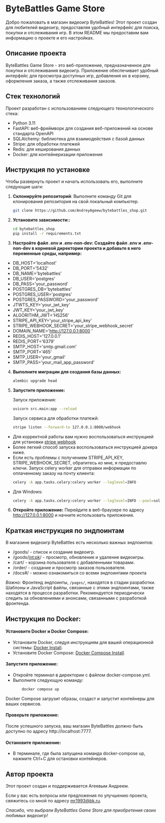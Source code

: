 # ByteBattles Game Store


Добро пожаловать в магазин видеоигр ByteBattles! 
Этот проект создан для любителей видеоигр, предоставляя удобный интерфейс для поиска, покупки и отслеживания игр. 
В этом README мы предоставим вам информацию о проекте и его настройках.

## Описание проекта

ByteBattles Game Store - это веб-приложение, предназначенное для покупки и отслеживания видеоигр. Приложение обеспечивает удобный интерфейс для просмотра доступных игр, добавления их в корзину, оформления заказа, а также отслеживания заказов.

## Стек технологий

Проект разработан с использованием следующего технологического стека:

- Python 3.11
- FastAPI: веб-фреймворк для создания веб-приложений на основе стандарта OpenAPI
- SQLAlchemy: библиотека для взаимодействия с базой данных
- Stripe: для обработки платежей
- Redis: для кеширования данных
- Docker: для контейнеризации приложения


## Инструкция по установке

Чтобы развернуть проект и начать использовать его, выполните следующие шаги:

1. **Склонируйте репозиторий**: Выполните команду Git для клонирования репозитория на свой локальный компьютер.

   ```bash
   git clone https://github.com/AndreyAgeew/bytebattles_shop.git
2. **Установите зависимости::**

   ```bash
   cd bytebattles_shop
   pip install -r requirements.txt

3. **Настройте файл .env и .env-non-dev: Создайте файл .env и .env-non-dev в корневой директории проекта и добавьте в
   него переменные среды, например:**

- DB_HOST='localhost'
- DB_PORT='5432'
- DB_NAME='bytebattles'
- DB_USER='postgres'
- DB_PASS='your_password'
- POSTGRES_DB='bytebattles'
- POSTGRES_USER='postgres'
- POSTGRES_PASSWORD='your_password'
- JTWTS_KEY='your_jwt_key'
- JWT_KEY='your_jwt_key'
- ALGORITHM_JWT='HS256'
- STRIPE_API_KEY='your_stripe_api_key'
- STRIPE_WEBHOOK_SECRET='your_stripe_webhook_secret'
- DOMAIN_NAME='http://127.0.0.1:8000 '
- REDIS_HOST='127.0.0.1'
- REDIS_PORT='6379'
- SMTP_HOST='smtp.gmail.com'
- SMTP_PORT='465'
- SMTP_USER='your_gmail'
- SMTP_PASS='your_mail_app_password'

4. **Выполните миграции для создания базы данных:**
    
   ```bash
   alembic upgrade head
5. **Запустите приложение:**
    
    Запуск приложения:
   ```bash
   uvicorn src.main:app --reload
   ```
    Запуск сервиса для обработки платежй:
    ```bash
    stripe listen --forward-to 127.0.0.1:8000/webhook
    ```
- Для корректной работы вам нужно воспользоваться инструкцией для установки [stripe webhook](https://stripe.com/docs/webhooks)
- Более легкий способ запуска воспользоваться инструкцией докера ниже.
- Если есть проблемы с получением STRIPE_API_KEY, STRIPE_WEBHOOK_SECRET, обратитесь ко мне, я предоставлю ключи.
    Запуск celery worker для отправки информации по оплаченному заказу на почту клиента:
    ```bash
    celery -A app.tasks.celery:celery worker --loglevel=INFO
    ```
- Для Windows:
    ```bash
    celery -A app.tasks.celery:celery worker --loglevel=INFO --pool=solo
  
6. **Откройте приложение:** Перейдите в веб-браузере по адресу http://127.0.0.1:8000 и начните использовать приложение.

## Краткая инструкция по эндпоинтам

В магазине видеоигр ByteBattles есть несколько важных эндпоинтов:
* /goods/ - список и создание видеоигр.
* /goods/<int:pk>/ - просмотр, обновление и удаление видеоигры.
* /cart/ - корзина пользователя с добавленными товарами.
* /order/ - создание и просмотр заказов пользователя.
* /docs#/ - можно ознакомиться со всеми эндпоинтами проекта

*Важно:* Фронтенд эндпоинты, `/pages/`, находятся в стадии разработки. Шаблоны и JavaScript файлы, связанные с этими эндпоинтами, также находятся в процессе разработки. Рекомендуется периодически следить за обновлениями и анонсами, связанными с разработкой фронтенда.

## Инструкция по Docker:

#### Установите Docker и Docker Compose:

* Установите Docker, следуя инструкциям для вашей операционной
  системы: [Docker Install](https://docs.docker.com/get-docker/).
* Установите Docker Compose: [Docker Compose Install](https://docs.docker.com/compose/install/).

#### Запустите приложение:

* Откройте терминал в директории с файлом docker-compose.yml.
* Выполните следующую команду:
    ```bash
        docker compose up

Docker Compose загрузит образы, создаст и запустит контейнеры для ваших сервисов.

#### Проверьте приложение:

После успешного запуска, ваш магазин ByteBattles должно быть доступно по адресу http://localhost:7777.

#### Остановите приложение:

* В терминале, где была запущена команда docker-compose up, нажмите Ctrl+C для остановки контейнеров.

## Автор проекта
Этот проект создан и поддерживается Агеевым Андреем.

Если у вас есть вопросы или предложения по улучшению проекта, свяжитесь со мной по адресу mr1993@bk.ru.

<em>Спасибо, что выбрали ByteBattles Game Store для приобретения своих любимых видеоигр!</em>

